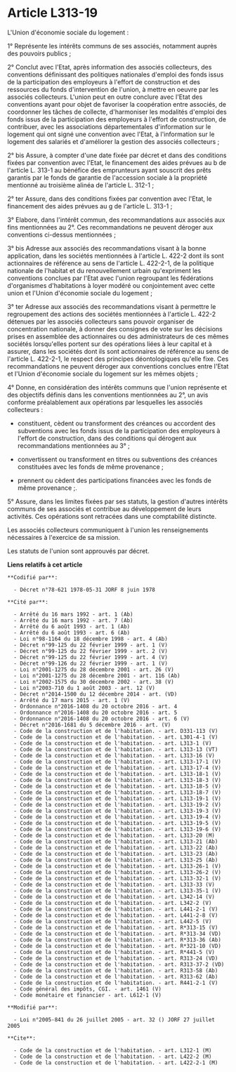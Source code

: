 # Article L313-19

L'Union d'économie sociale du logement :

1° Représente les intérêts communs de ses associés, notamment auprès des pouvoirs publics ;

2° Conclut avec l'Etat, après information des associés collecteurs, des conventions définissant des politiques nationales
d'emploi des fonds issus de la participation des employeurs à l'effort de construction et des ressources du fonds
d'intervention de l'union, à mettre en oeuvre par les associés collecteurs. L'union peut en outre conclure avec l'Etat des
conventions ayant pour objet de favoriser la coopération entre associés, de coordonner les tâches de collecte, d'harmoniser
les modalités d'emploi des fonds issus de la participation des employeurs à l'effort de construction, de contribuer, avec les
associations départementales d'information sur le logement qui ont signé une convention avec l'Etat, à l'information sur le
logement des salariés et d'améliorer la gestion des associés collecteurs ;

2° bis Assure, à compter d'une date fixée par décret et dans des conditions fixées par convention avec l'Etat, le financement
des aides prévues au b de l'article L. 313-1 au bénéfice des emprunteurs ayant souscrit des prêts garantis par le fonds de
garantie de l'accession sociale à la propriété mentionné au troisième alinéa de l'article L. 312-1 ;

2° ter Assure, dans des conditions fixées par convention avec l'Etat, le financement des aides prévues au g de l'article L.
313-1 ;

3° Elabore, dans l'intérêt commun, des recommandations aux associés aux fins mentionnées au 2°. Ces recommandations ne
peuvent déroger aux conventions ci-dessus mentionnées ;

3° bis Adresse aux associés des recommandations visant à la bonne application, dans les sociétés mentionnées à l'article L.
422-2 dont ils sont actionnaires de référence au sens de l'article L. 422-2-1, de la politique nationale de l'habitat et du
renouvellement urbain qu'expriment les conventions conclues par l'Etat avec l'union regroupant les fédérations d'organismes
d'habitations à loyer modéré ou conjointement avec cette union et l'Union d'économie sociale du logement ;

3° ter Adresse aux associés des recommandations visant à permettre le regroupement des actions des sociétés mentionnées à
l'article L. 422-2 détenues par les associés collecteurs sans pouvoir organiser de concentration nationale, à donner des
consignes de vote sur les décisions prises en assemblée des actionnaires ou des administrateurs de ces mêmes sociétés
lorsqu'elles portent sur des opérations liées à leur capital et à assurer, dans les sociétés dont ils sont actionnaires de
référence au sens de l'article L. 422-2-1, le respect des principes déontologiques qu'elle fixe. Ces recommandations ne
peuvent déroger aux conventions conclues entre l'Etat et l'Union d'économie sociale du logement sur les mêmes objets ;

4° Donne, en considération des intérêts communs que l'union représente et des objectifs définis dans les conventions
mentionnées au 2°, un avis conforme préalablement aux opérations par lesquelles les associés collecteurs :

- constituent, cèdent ou transforment des créances ou accordent des subventions avec les fonds issus de la participation des
employeurs à l'effort de construction, dans des conditions qui dérogent aux recommandations mentionnées au 3° ;

- convertissent ou transforment en titres ou subventions des créances constituées avec les fonds de même provenance ;

- prennent ou cèdent des participations financées avec les fonds de même provenance ;.

5° Assure, dans les limites fixées par ses statuts, la gestion d'autres intérêts communs de ses associés et contribue au
développement de leurs activités. Ces opérations sont retracées dans une comptabilité distincte.

Les associés collecteurs communiquent à l'union les renseignements nécessaires à l'exercice de sa mission.

Les statuts de l'union sont approuvés par décret.

**Liens relatifs à cet article**

	**Codifié par**:

	  - Décret n°78-621 1978-05-31 JORF 8 juin 1978

	**Cité par**:

	  - Arrêté du 16 mars 1992 - art. 1 (Ab)
	  - Arrêté du 16 mars 1992 - art. 7 (Ab)
	  - Arrêté du 6 août 1993 - art. 1 (Ab)
	  - Arrêté du 6 août 1993 - art. 6 (Ab)
	  - Loi n°98-1164 du 18 décembre 1998 - art. 4 (Ab)
	  - Décret n°99-125 du 22 février 1999 - art. 1 (V)
	  - Décret n°99-125 du 22 février 1999 - art. 2 (V)
	  - Décret n°99-125 du 22 février 1999 - art. 4 (V)
	  - Décret n°99-126 du 22 février 1999 - art. 1 (V)
	  - Loi n°2001-1275 du 28 décembre 2001 - art. 26 (V)
	  - Loi n°2001-1275 du 28 décembre 2001 - art. 116 (Ab)
	  - Loi n°2002-1575 du 30 décembre 2002 - art. 38 (V)
	  - Loi n°2003-710 du 1 août 2003 - art. 12 (V)
	  - Décret n°2014-1500 du 12 décembre 2014 - art. (VD)
	  - Arrêté du 17 mars 2015 - art. 1 (V)
	  - Ordonnance n°2016-1408 du 20 octobre 2016 - art. 4
	  - Ordonnance n°2016-1408 du 20 octobre 2016 - art. 5
	  - Ordonnance n°2016-1408 du 20 octobre 2016 - art. 6 (V)
	  - Décret n°2016-1681 du 5 décembre 2016 - art. (V)
	  - Code de la construction et de l'habitation. - art. D331-113 (V)
	  - Code de la construction et de l'habitation. - art. L301-4-1 (V)
	  - Code de la construction et de l'habitation. - art. L313-1 (V)
	  - Code de la construction et de l'habitation. - art. L313-13 (VT)
	  - Code de la construction et de l'habitation. - art. L313-16 (V)
	  - Code de la construction et de l'habitation. - art. L313-17-1 (V)
	  - Code de la construction et de l'habitation. - art. L313-17-4 (V)
	  - Code de la construction et de l'habitation. - art. L313-18-1 (V)
	  - Code de la construction et de l'habitation. - art. L313-18-3 (V)
	  - Code de la construction et de l'habitation. - art. L313-18-5 (V)
	  - Code de la construction et de l'habitation. - art. L313-18-7 (V)
	  - Code de la construction et de l'habitation. - art. L313-19-1 (V)
	  - Code de la construction et de l'habitation. - art. L313-19-2 (V)
	  - Code de la construction et de l'habitation. - art. L313-19-3 (V)
	  - Code de la construction et de l'habitation. - art. L313-19-4 (V)
	  - Code de la construction et de l'habitation. - art. L313-19-5 (V)
	  - Code de la construction et de l'habitation. - art. L313-19-6 (V)
	  - Code de la construction et de l'habitation. - art. L313-20 (M)
	  - Code de la construction et de l'habitation. - art. L313-21 (Ab)
	  - Code de la construction et de l'habitation. - art. L313-22 (Ab)
	  - Code de la construction et de l'habitation. - art. L313-23 (Ab)
	  - Code de la construction et de l'habitation. - art. L313-25 (Ab)
	  - Code de la construction et de l'habitation. - art. L313-26-1 (V)
	  - Code de la construction et de l'habitation. - art. L313-26-2 (V)
	  - Code de la construction et de l'habitation. - art. L313-32-1 (V)
	  - Code de la construction et de l'habitation. - art. L313-33 (V)
	  - Code de la construction et de l'habitation. - art. L313-35-1 (V)
	  - Code de la construction et de l'habitation. - art. L342-14 (V)
	  - Code de la construction et de l'habitation. - art. L342-2 (V)
	  - Code de la construction et de l'habitation. - art. L441-2-1 (V)
	  - Code de la construction et de l'habitation. - art. L441-2-8 (V)
	  - Code de la construction et de l'habitation. - art. L442-5 (V)
	  - Code de la construction et de l'habitation. - art. R*313-15 (V)
	  - Code de la construction et de l'habitation. - art. R*313-34 (VD)
	  - Code de la construction et de l'habitation. - art. R*313-36 (Ab)
	  - Code de la construction et de l'habitation. - art. R*321-10 (VD)
	  - Code de la construction et de l'habitation. - art. R*441-5 (V)
	  - Code de la construction et de l'habitation. - art. R313-24 (VD)
	  - Code de la construction et de l'habitation. - art. R313-37-2 (VD)
	  - Code de la construction et de l'habitation. - art. R313-58 (Ab)
	  - Code de la construction et de l'habitation. - art. R313-62 (Ab)
	  - Code de la construction et de l'habitation. - art. R441-2-1 (V)
	  - Code général des impôts, CGI. - art. 1461 (V)
	  - Code monétaire et financier - art. L612-1 (V)

	**Modifié par**:

	  - Loi n°2005-841 du 26 juillet 2005 - art. 32 () JORF 27 juillet 2005

	**Cite**:

	  - Code de la construction et de l'habitation. - art. L312-1 (M)
	  - Code de la construction et de l'habitation. - art. L422-2 (M)
	  - Code de la construction et de l'habitation. - art. L422-2-1 (M)
